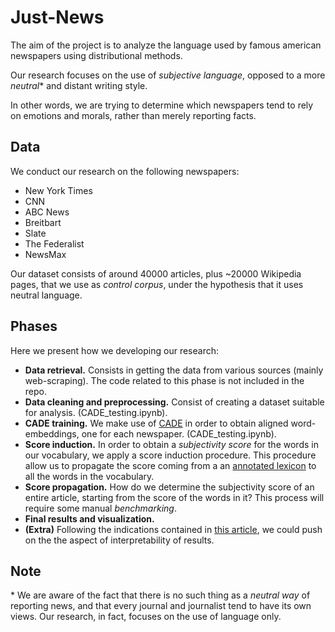 # Just-News

The aim of the project is to analyze the language used by famous american newspapers using distributional methods.

Our research focuses on the use of *subjective language*, opposed to a more *neutral*\* and distant writing style.

In other words, we are trying to determine which newspapers tend to rely on emotions and morals, rather than merely reporting facts.

## Data
We conduct our research on the following newspapers:
* New York Times
* CNN 
* ABC News
* Breitbart
* Slate
* The Federalist
* NewsMax

Our dataset consists of around 40000 articles, plus ~20000 Wikipedia pages, that we use as *control corpus*, under the hypothesis that it uses neutral language.

## Phases 
Here we present how we developing our research:
* **Data retrieval.** Consists in getting the data from various sources (mainly web-scraping). The code related to this phase is not included in the repo.
* **Data cleaning and preprocessing.** Consist of creating a dataset suitable for analysis. (CADE_testing.ipynb).
* **CADE training.** We make use of [CADE](https://github.com/vinid/cade) in order to obtain aligned word-embeddings, one for each newspaper. (CADE_testing.ipynb).
* **Score induction.** In order to obtain a *subjectivity score* for the words in our vocabulary, we apply a score induction procedure. This procedure allow us to propagate the score coming from a an [annotated lexicon](http://mpqa.cs.pitt.edu/lexicons/subj_lexicon/) to all the words in the vocabulary.
* **Score propagation.** How do we determine the subjectivity score of an entire article, starting from the score of the words in it? This process will require some manual *benchmarking*. 
* **Final results and visualization.**
* **(Extra)** Following the indications contained in [this article](https://deepai.org/publication/analytical-methods-for-interpretable-ultradense-word-embeddings), we could push on the the aspect of interpretability of results.

## Note
\* We are aware of the fact that there is no such thing as a *neutral way* of reporting news, and that every journal and journalist tend to have its own views. Our research, in fact, focuses on the use of language only.
